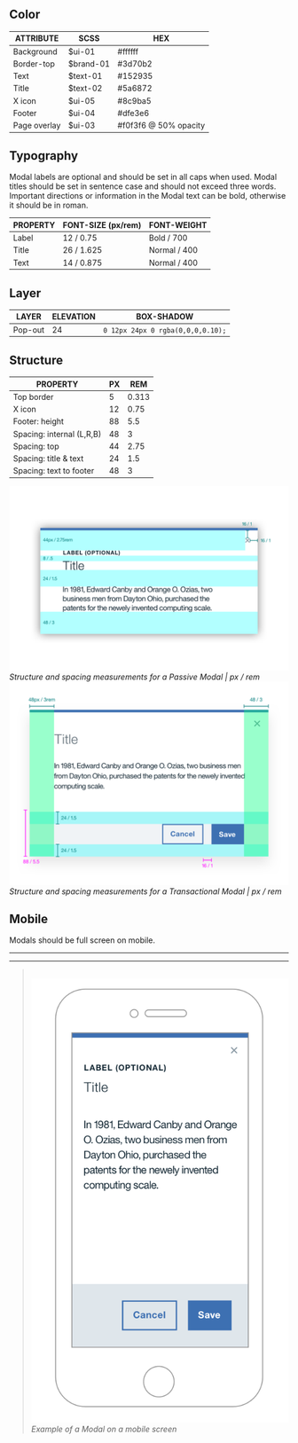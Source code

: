 ## Color

| ATTRIBUTE      | SCSS     | HEX       |
|------------|--------- |-----------|
| Background | $ui-01   | #ffffff   |
| Border-top | $brand-01| #3d70b2   |
| Text       | $text-01 | #152935   |
| Title      | $text-02 | #5a6872   |
| X icon     | $ui-05   | #8c9ba5   |
| Footer     | $ui-04   | #dfe3e6   |
| Page overlay  | $ui-03  | #f0f3f6 @ 50% opacity  |

## Typography

Modal labels are optional and should be set in all caps when used. Modal titles should be set in sentence case and should not exceed three words. Important directions or information in the Modal text can be bold, otherwise it should be in roman.

| PROPERTY | FONT-SIZE (px/rem)     | FONT-WEIGHT |
|----------|-----------------|--------------|
| Label    | 12 / 0.75  | Bold / 700   |
| Title    | 26 / 1.625 | Normal / 400 |
| Text     | 14 / 0.875 | Normal / 400 |

## Layer

| LAYER      | ELEVATION     | BOX-SHADOW      |
|------------|----------|----------|
| Pop-out    | 24       | `0 12px 24px 0 rgba(0,0,0,0.10);`  |

## Structure

| PROPERTY                  | PX | REM     |
|---------------------------|----|---------|
| Top border                | 5  | 0.313    |
| X icon                    | 12 | 0.75   |
| Footer: height            | 88 | 5.5    |
| Spacing: internal (L,R,B) | 48 | 3       |
| Spacing: top              | 44 | 2.75    |
| Spacing: title & text     | 24 | 1.5     |
| Spacing: text to footer   | 48 | 3       |

![Structure and spacing measurements for Passive Modal](images/modal-style-1.png)
_Structure and spacing measurements for a Passive Modal | px / rem_
![Structure and spacing measurements for Transactional Modal elements](images/modal-style-2.png)
_Structure and spacing measurements for a Transactional Modal | px / rem_

## Mobile

Modals should be full screen on mobile.

---
***
> 
![Modal on mobile](images/modal-style-3.png)
_Example of a Modal on a mobile screen_
